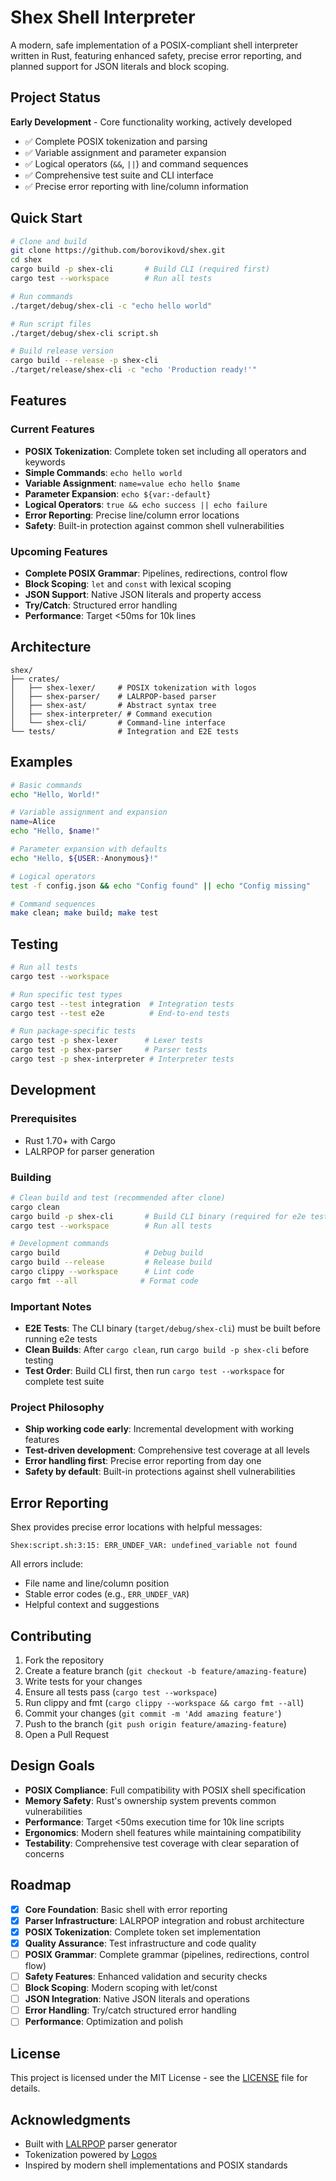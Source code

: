 # Shex Shell Interpreter

A modern, safe implementation of a POSIX-compliant shell interpreter written in Rust, featuring enhanced safety, precise error reporting, and planned support for JSON literals and block scoping.

## Project Status

**Early Development** - Core functionality working, actively developed

- ✅ Complete POSIX tokenization and parsing
- ✅ Variable assignment and parameter expansion  
- ✅ Logical operators (`&&`, `||`) and command sequences
- ✅ Comprehensive test suite and CLI interface
- ✅ Precise error reporting with line/column information

## Quick Start

```bash
# Clone and build
git clone https://github.com/borovikovd/shex.git
cd shex
cargo build -p shex-cli       # Build CLI (required first)
cargo test --workspace        # Run all tests

# Run commands
./target/debug/shex-cli -c "echo hello world"

# Run script files  
./target/debug/shex-cli script.sh

# Build release version
cargo build --release -p shex-cli
./target/release/shex-cli -c "echo 'Production ready!'"
```

## Features

### Current Features
- **POSIX Tokenization**: Complete token set including all operators and keywords
- **Simple Commands**: `echo hello world`
- **Variable Assignment**: `name=value echo hello $name`
- **Parameter Expansion**: `echo ${var:-default}`
- **Logical Operators**: `true && echo success || echo failure`
- **Error Reporting**: Precise line/column error locations
- **Safety**: Built-in protection against common shell vulnerabilities

### Upcoming Features
- **Complete POSIX Grammar**: Pipelines, redirections, control flow
- **Block Scoping**: `let` and `const` with lexical scoping
- **JSON Support**: Native JSON literals and property access
- **Try/Catch**: Structured error handling
- **Performance**: Target <50ms for 10k lines

## Architecture

```
shex/
├── crates/
│   ├── shex-lexer/     # POSIX tokenization with logos
│   ├── shex-parser/    # LALRPOP-based parser
│   ├── shex-ast/       # Abstract syntax tree
│   ├── shex-interpreter/ # Command execution
│   └── shex-cli/       # Command-line interface
└── tests/              # Integration and E2E tests
```

## Examples

```bash
# Basic commands
echo "Hello, World!"

# Variable assignment and expansion
name=Alice
echo "Hello, $name!"

# Parameter expansion with defaults
echo "Hello, ${USER:-Anonymous}!"

# Logical operators
test -f config.json && echo "Config found" || echo "Config missing"

# Command sequences
make clean; make build; make test
```

## Testing

```bash
# Run all tests
cargo test --workspace

# Run specific test types
cargo test --test integration  # Integration tests
cargo test --test e2e          # End-to-end tests

# Run package-specific tests
cargo test -p shex-lexer      # Lexer tests
cargo test -p shex-parser     # Parser tests
cargo test -p shex-interpreter # Interpreter tests
```

## Development

### Prerequisites
- Rust 1.70+ with Cargo
- LALRPOP for parser generation

### Building
```bash
# Clean build and test (recommended after clone)
cargo clean
cargo build -p shex-cli       # Build CLI binary (required for e2e tests)
cargo test --workspace        # Run all tests

# Development commands
cargo build                   # Debug build
cargo build --release         # Release build
cargo clippy --workspace      # Lint code
cargo fmt --all              # Format code
```

### Important Notes
- **E2E Tests**: The CLI binary (`target/debug/shex-cli`) must be built before running e2e tests
- **Clean Builds**: After `cargo clean`, run `cargo build -p shex-cli` before testing
- **Test Order**: Build CLI first, then run `cargo test --workspace` for complete test suite

### Project Philosophy
- **Ship working code early**: Incremental development with working features
- **Test-driven development**: Comprehensive test coverage at all levels
- **Error handling first**: Precise error reporting from day one
- **Safety by default**: Built-in protections against shell vulnerabilities

## Error Reporting

Shex provides precise error locations with helpful messages:

```
Shex:script.sh:3:15: ERR_UNDEF_VAR: undefined_variable not found
```

All errors include:
- File name and line/column position
- Stable error codes (e.g., `ERR_UNDEF_VAR`)
- Helpful context and suggestions

## Contributing

1. Fork the repository
2. Create a feature branch (`git checkout -b feature/amazing-feature`)
3. Write tests for your changes
4. Ensure all tests pass (`cargo test --workspace`)
5. Run clippy and fmt (`cargo clippy --workspace && cargo fmt --all`)
6. Commit your changes (`git commit -m 'Add amazing feature'`)
7. Push to the branch (`git push origin feature/amazing-feature`)
8. Open a Pull Request

## Design Goals

- **POSIX Compliance**: Full compatibility with POSIX shell specification
- **Memory Safety**: Rust's ownership system prevents common vulnerabilities
- **Performance**: Target <50ms execution time for 10k line scripts
- **Ergonomics**: Modern shell features while maintaining compatibility
- **Testability**: Comprehensive test coverage with clear separation of concerns

## Roadmap

- [x] **Core Foundation**: Basic shell with error reporting
- [x] **Parser Infrastructure**: LALRPOP integration and robust architecture  
- [x] **POSIX Tokenization**: Complete token set implementation
- [x] **Quality Assurance**: Test infrastructure and code quality
- [ ] **POSIX Grammar**: Complete grammar (pipelines, redirections, control flow)
- [ ] **Safety Features**: Enhanced validation and security checks
- [ ] **Block Scoping**: Modern scoping with let/const
- [ ] **JSON Integration**: Native JSON literals and operations
- [ ] **Error Handling**: Try/catch structured error handling
- [ ] **Performance**: Optimization and polish

## License

This project is licensed under the MIT License - see the [LICENSE](LICENSE) file for details.

## Acknowledgments

- Built with [LALRPOP](https://github.com/lalrpop/lalrpop) parser generator
- Tokenization powered by [Logos](https://github.com/maciejhirsz/logos)
- Inspired by modern shell implementations and POSIX standards